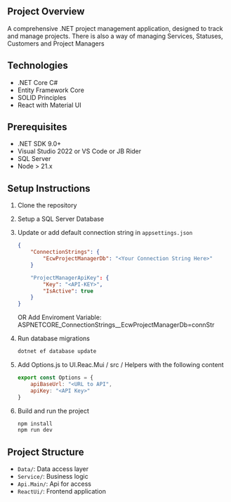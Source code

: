 ## Project Overview
A comprehensive .NET project management application, designed to track and manage projects.
There is also a way of managing Services, Statuses, Customers and Project Managers

## Technologies
- .NET Core C#
- Entity Framework Core
- SOLID Principles
- React with Material UI

## Prerequisites
- .NET SDK 9.0+
- Visual Studio 2022 or VS Code or JB Rider
- SQL Server
- Node > 21.x

## Setup Instructions
1. Clone the repository
2. Setup a SQL Server Database
3. Update or add default connection string in `appsettings.json`
    ````Json
    {
        "ConnectionStrings": {
            "EcwProjectManagerDb": "<Your Connection String Here>"
        }

        "ProjectManagerApiKey": {
            "Key": "<API-KEY>",
            "IsActive": true
        }
    }
   ````
    OR
   Add Enviroment Variable: ASPNETCORE_ConnectionStrings__EcwProjectManagerDb=connStr
    
5. Run database migrations
   ```bash
   dotnet ef database update
   ```
   
6. Add Options.js to UI.Reac.Mui / src / Helpers with the following content
    ````Javascript
    export const Options = {
        apiBaseUrl: "<URL to API",
        apiKey: "<API Key>"
    }
   ````
    
7. Build and run the project
    ```bash
    npm install
    npm run dev    
   ```


## Project Structure
- `Data/`: Data access layer
- `Service/`: Business logic
- `Api.Main/`: Api for access
- `ReactUi/`: Frontend application
